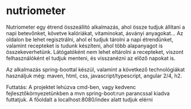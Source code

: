 # nutriometer

Nutriometer egy étrend összeállító alkalmazás, ahol össze tudjuk állítani a napi betevőnket, követve kalóriákat, vitaminokat, ásványi anyagokat... Az oldalon be lehet regisztrálni, ahol el tudjuk tárolni a napi étrendünket, valamint recepteket is tudunk készíteni, ahol több alapanyagot is összekeverhetünk. Látógatóként nem lehet eltárolni a recepteket, viszont felhasználóként el tudjuk menteni, és visszanézni az előző napokat is.

Az alkalmazás spring-boottal készül, valamint a következő technológiákat használjuk még: maven, html, css, javascript/typescript, angular 2/4, h2.

Futtatás:
A projektet lehúzva cmd-ben, vagy kedvenc fejlesztőkörnyezetünkben a mvn spring-boot:run parancssal kiadva futtatjuk. A főoldalt a localhost:8080/index alatt tudjuk elérni
